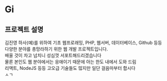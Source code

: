 # Gi

## 프로젝트 설명
김진영 하사(예)를 위하여 기초 웹프로래밍, PHP, 웹서버, 데이터베이스, Github 등등 다양한 분야를 총망라하기 위한 웹 개발 프로젝트입니다.  
배울 것이 차고 넘치니 성심껏 서포트해드리겠습니다  
물론 본인도 웹 분야에서는 응애이기 때문에 아는 한도 내에서 도와 드림  
리액트, NodeJS 등등 고오급 기술들도 많지만 일단 걸음마부터 합시다  
ㅅㄱ
